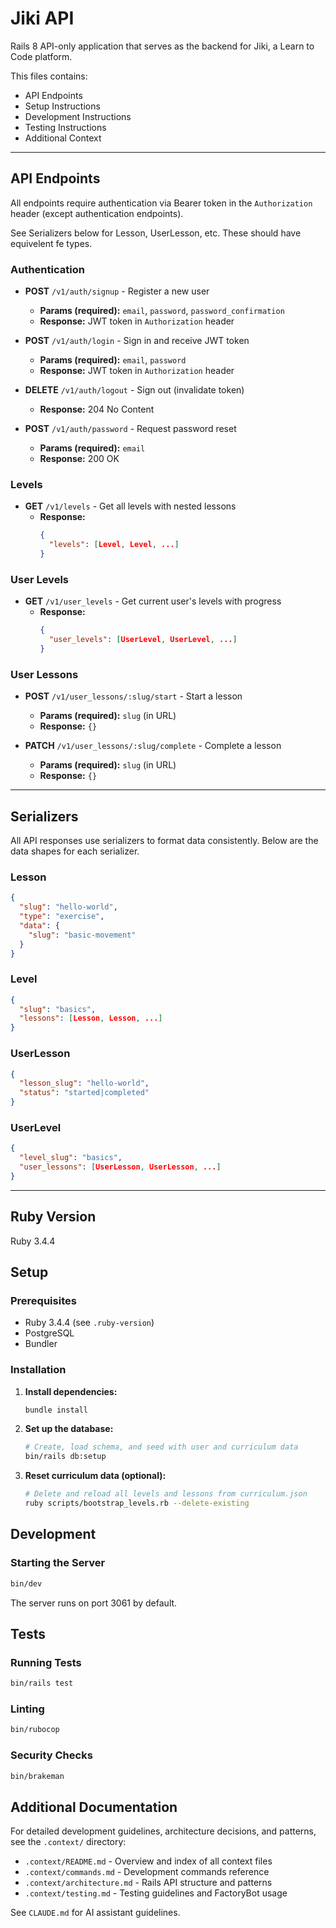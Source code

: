 # Jiki API

Rails 8 API-only application that serves as the backend for Jiki, a Learn to Code platform.

This files contains:
- API Endpoints
- Setup Instructions
- Development Instructions
- Testing Instructions
- Additional Context

---

## API Endpoints

All endpoints require authentication via Bearer token in the `Authorization` header (except authentication endpoints).

See Serializers below for Lesson, UserLesson, etc. 
These should have equivelent fe types.

### Authentication

- **POST** `/v1/auth/signup` - Register a new user
  - **Params (required):** `email`, `password`, `password_confirmation`
  - **Response:** JWT token in `Authorization` header

- **POST** `/v1/auth/login` - Sign in and receive JWT token
  - **Params (required):** `email`, `password`
  - **Response:** JWT token in `Authorization` header

- **DELETE** `/v1/auth/logout` - Sign out (invalidate token)
  - **Response:** 204 No Content

- **POST** `/v1/auth/password` - Request password reset
  - **Params (required):** `email`
  - **Response:** 200 OK

### Levels

- **GET** `/v1/levels` - Get all levels with nested lessons
  - **Response:**
    ```json
    {
      "levels": [Level, Level, ...]
    }
    ```

### User Levels

- **GET** `/v1/user_levels` - Get current user's levels with progress
  - **Response:**
    ```json
    {
      "user_levels": [UserLevel, UserLevel, ...]
    }
    ```

### User Lessons

- **POST** `/v1/user_lessons/:slug/start` - Start a lesson
  - **Params (required):** `slug` (in URL)
  - **Response:** `{}`

- **PATCH** `/v1/user_lessons/:slug/complete` - Complete a lesson
  - **Params (required):** `slug` (in URL)
  - **Response:** `{}`

---

## Serializers

All API responses use serializers to format data consistently. Below are the data shapes for each serializer.

### Lesson

```json
{
  "slug": "hello-world",
  "type": "exercise",
  "data": {
    "slug": "basic-movement"
  }
}
```

### Level

```json
{
  "slug": "basics",
  "lessons": [Lesson, Lesson, ...]
}
```

### UserLesson

```json
{
  "lesson_slug": "hello-world",
  "status": "started|completed"
}
```

### UserLevel

```json
{
  "level_slug": "basics",
  "user_lessons": [UserLesson, UserLesson, ...]
}
```

---

## Ruby Version

Ruby 3.4.4

## Setup

### Prerequisites

- Ruby 3.4.4 (see `.ruby-version`)
- PostgreSQL
- Bundler

### Installation

1. **Install dependencies:**
   ```bash
   bundle install
   ```

2. **Set up the database:**
   ```bash
   # Create, load schema, and seed with user and curriculum data
   bin/rails db:setup
   ```

3. **Reset curriculum data (optional):**
   ```bash
   # Delete and reload all levels and lessons from curriculum.json
   ruby scripts/bootstrap_levels.rb --delete-existing
   ```

## Development

### Starting the Server

```bash
bin/dev
```

The server runs on port 3061 by default.

## Tests

### Running Tests

```bash
bin/rails test
```

### Linting

```bash
bin/rubocop
```

### Security Checks

```bash
bin/brakeman
```

## Additional Documentation

For detailed development guidelines, architecture decisions, and patterns, see the `.context/` directory:
- `.context/README.md` - Overview and index of all context files
- `.context/commands.md` - Development commands reference
- `.context/architecture.md` - Rails API structure and patterns
- `.context/testing.md` - Testing guidelines and FactoryBot usage

See `CLAUDE.md` for AI assistant guidelines.
